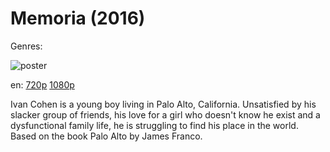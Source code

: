 # Memoria (2016)

Genres: 

![poster](http://image.tmdb.org/t/p/w500/o1jDRoDt0MqSViqHmERKPL8xa19.jpg)

en:
  [720p](magnet:?xt=urn:btih:5312FDF935182ACC1ACD2F0A71F953AE9299B5E2&tr=udp://glotorrents.pw:6969/announce&tr=udp://tracker.opentrackr.org:1337/announce&tr=udp://torrent.gresille.org:80/announce&tr=udp://tracker.openbittorrent.com:80&tr=udp://tracker.coppersurfer.tk:6969&tr=udp://tracker.leechers-paradise.org:6969&tr=udp://p4p.arenabg.ch:1337&tr=udp://tracker.internetwarriors.net:1337)
  [1080p](magnet:?xt=urn:btih:313DF236E445CF41125D227761E65815D57DE8C2&tr=udp://glotorrents.pw:6969/announce&tr=udp://tracker.opentrackr.org:1337/announce&tr=udp://torrent.gresille.org:80/announce&tr=udp://tracker.openbittorrent.com:80&tr=udp://tracker.coppersurfer.tk:6969&tr=udp://tracker.leechers-paradise.org:6969&tr=udp://p4p.arenabg.ch:1337&tr=udp://tracker.internetwarriors.net:1337)
  


Ivan Cohen is a young boy living in Palo Alto, California. Unsatisfied by his slacker group of friends, his love for a girl who doesn't know he exist and a dysfunctional family life, he is struggling to find his place in the world. Based on the book Palo Alto by James Franco.
